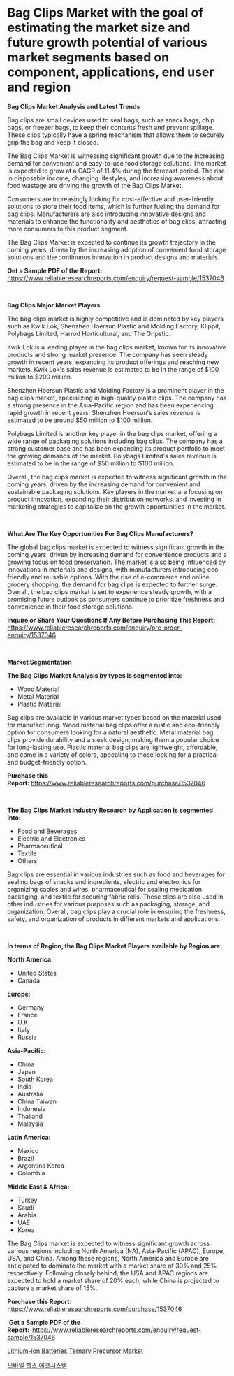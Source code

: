 <p><h1>Bag Clips Market with the goal of estimating the market size and future growth potential of various market segments based on component, applications, end user and region</h1></p><p><strong>Bag Clips Market Analysis and Latest Trends</strong></p>
<p><p>Bag clips are small devices used to seal bags, such as snack bags, chip bags, or freezer bags, to keep their contents fresh and prevent spillage. These clips typically have a spring mechanism that allows them to securely grip the bag and keep it closed.</p><p>The Bag Clips Market is witnessing significant growth due to the increasing demand for convenient and easy-to-use food storage solutions. The market is expected to grow at a CAGR of 11.4% during the forecast period. The rise in disposable income, changing lifestyles, and increasing awareness about food wastage are driving the growth of the Bag Clips Market.</p><p>Consumers are increasingly looking for cost-effective and user-friendly solutions to store their food items, which is further fueling the demand for bag clips. Manufacturers are also introducing innovative designs and materials to enhance the functionality and aesthetics of bag clips, attracting more consumers to this product segment.</p><p>The Bag Clips Market is expected to continue its growth trajectory in the coming years, driven by the increasing adoption of convenient food storage solutions and the continuous innovation in product designs and materials.</p></p>
<p><strong>Get a Sample PDF of the Report:&nbsp;</strong> <a href="https://www.reliableresearchreports.com/enquiry/request-sample/1537046">https://www.reliableresearchreports.com/enquiry/request-sample/1537046</a></p>
<p>&nbsp;</p>
<p><strong>Bag Clips Major Market Players</strong></p>
<p><p>The bag clips market is highly competitive and is dominated by key players such as Kwik Lok, Shenzhen Hoersun Plastic and Molding Factory, Klippit, Polybags Limited, Harrod Horticultural, and The Gripstic.</p><p>Kwik Lok is a leading player in the bag clips market, known for its innovative products and strong market presence. The company has seen steady growth in recent years, expanding its product offerings and reaching new markets. Kwik Lok's sales revenue is estimated to be in the range of $100 million to $200 million.</p><p>Shenzhen Hoersun Plastic and Molding Factory is a prominent player in the bag clips market, specializing in high-quality plastic clips. The company has a strong presence in the Asia-Pacific region and has been experiencing rapid growth in recent years. Shenzhen Hoersun's sales revenue is estimated to be around $50 million to $100 million.</p><p>Polybags Limited is another key player in the bag clips market, offering a wide range of packaging solutions including bag clips. The company has a strong customer base and has been expanding its product portfolio to meet the growing demands of the market. Polybags Limited's sales revenue is estimated to be in the range of $50 million to $100 million.</p><p>Overall, the bag clips market is expected to witness significant growth in the coming years, driven by the increasing demand for convenient and sustainable packaging solutions. Key players in the market are focusing on product innovation, expanding their distribution networks, and investing in marketing strategies to capitalize on the growth opportunities in the market.</p></p>
<p>&nbsp;</p>
<p><strong>What Are The Key Opportunities For Bag Clips Manufacturers?</strong></p>
<p><p>The global bag clips market is expected to witness significant growth in the coming years, driven by increasing demand for convenience products and a growing focus on food preservation. The market is also being influenced by innovations in materials and designs, with manufacturers introducing eco-friendly and reusable options. With the rise of e-commerce and online grocery shopping, the demand for bag clips is expected to further surge. Overall, the bag clips market is set to experience steady growth, with a promising future outlook as consumers continue to prioritize freshness and convenience in their food storage solutions.</p></p>
<p><strong>Inquire or Share Your Questions If Any Before Purchasing This Report:</strong> <a href="https://www.reliableresearchreports.com/enquiry/pre-order-enquiry/1537046">https://www.reliableresearchreports.com/enquiry/pre-order-enquiry/1537046</a></p>
<p>&nbsp;</p>
<p><strong>Market Segmentation</strong></p>
<p><strong>The Bag Clips Market Analysis by types is segmented into:</strong></p>
<p><ul><li>Wood Material</li><li>Metal Material</li><li>Plastic Material</li></ul></p>
<p><p>Bag clips are available in various market types based on the material used for manufacturing. Wood material bag clips offer a rustic and eco-friendly option for consumers looking for a natural aesthetic. Metal material bag clips provide durability and a sleek design, making them a popular choice for long-lasting use. Plastic material bag clips are lightweight, affordable, and come in a variety of colors, appealing to those looking for a practical and budget-friendly option.</p></p>
<p><strong>Purchase this Report:&nbsp;</strong><a href="https://www.reliableresearchreports.com/purchase/1537046">https://www.reliableresearchreports.com/purchase/1537046</a></p>
<p>&nbsp;</p>
<p><strong>The Bag Clips Market Industry Research by Application is segmented into:</strong></p>
<p><ul><li>Food and Beverages</li><li>Electric and Electronics</li><li>Pharmaceutical</li><li>Textile</li><li>Others</li></ul></p>
<p><p>Bag clips are essential in various industries such as food and beverages for sealing bags of snacks and ingredients, electric and electronics for organizing cables and wires, pharmaceutical for sealing medication packaging, and textile for securing fabric rolls. These clips are also used in other industries for various purposes such as packaging, storage, and organization. Overall, bag clips play a crucial role in ensuring the freshness, safety, and organization of products in different markets and applications.</p></p>
<p>&nbsp;</p>
<p><strong>In terms of Region, the Bag Clips Market Players available by Region are:</strong></p>
<p>
    <p> <strong> North America: </strong>
        <ul>
            <li>United States</li>
            <li>Canada</li>
        </ul>
        </p> 
    <p> <strong> Europe: </strong>
        <ul>
            <li>Germany</li>
            <li>France</li>
            <li>U.K.</li>
            <li>Italy</li>
            <li>Russia</li>
        </ul>
        </p> 
    <p> <strong> Asia-Pacific: </strong>
        <ul>
            <li>China</li>
            <li>Japan</li>
            <li>South Korea</li>
            <li>India</li>
            <li>Australia</li>
            <li>China Taiwan</li>
            <li>Indonesia</li>
            <li>Thailand</li>
            <li>Malaysia</li>
        </ul>
        </p> 
    <p> <strong> Latin America: </strong>
        <ul>
            <li>Mexico</li>
            <li>Brazil</li>
            <li>Argentina Korea</li>
            <li>Colombia</li>
        </ul>
        </p> 
    <p> <strong> Middle East & Africa: </strong>
        <ul>
            <li>Turkey</li>
            <li>Saudi</li>
            <li>Arabia</li>
            <li>UAE</li>
            <li>Korea</li>
        </ul>
    </p>
    </p>
<p><p>The Bag Clips market is expected to witness significant growth across various regions including North America (NA), Asia-Pacific (APAC), Europe, USA, and China. Among these regions, North America and Europe are anticipated to dominate the market with a market share of 30% and 25% respectively. Following closely behind, the USA and APAC regions are expected to hold a market share of 20% each, while China is projected to capture a market share of 15%.</p></p>
<p><strong>Purchase this Report: </strong><a href="https://www.reliableresearchreports.com/purchase/1537046">https://www.reliableresearchreports.com/purchase/1537046</a></p>
<p>&nbsp;<strong>Get a Sample PDF of the Report:&nbsp;&nbsp;</strong><a href="https://www.reliableresearchreports.com/enquiry/request-sample/1537046">https://www.reliableresearchreports.com/enquiry/request-sample/1537046</a></p>
<p><strong></strong></p>
<p><p><a href="https://circular-yam-9b9.notion.site/Lithium-ion-Batteries-Ternary-Precursor-Market-Offers-Provide-Insightful-Data-for-the-Time-Period-fr-fa2d843d1d184869abcc6b91ef828b7c">Lithium-ion Batteries Ternary Precursor Market</a></p><p><a href="https://medium.com/@angelardelean202220221/2024%EB%85%84%EB%B6%80%ED%84%B0-2031%EB%85%84%EA%B9%8C%EC%A7%80%EC%9D%98-mhealth-%EC%83%9D%ED%83%9C%EA%B3%84-%EC%8B%9C%EC%9E%A5-%EC%A0%90%EC%9C%A0%EC%9C%A8-%EB%B3%80%ED%99%94-%EB%B0%8F-%EC%8B%9C%EC%9E%A5-%EC%84%B1%EC%9E%A5-%EC%B6%94%EC%9D%B4-220ff32590fd">모바일 헬스 에코시스템</a></p></p>